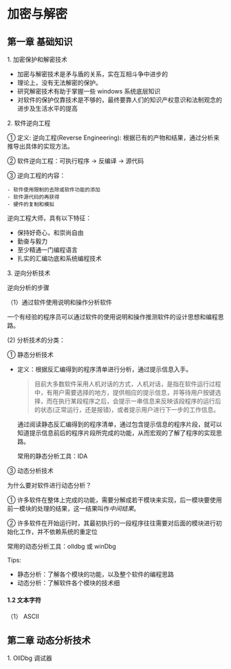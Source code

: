 # 加密与解密

## 第一章 基础知识

1\. 加密保护和解密技术

- 加密与解密技术是矛与盾的关系，实在互相斗争中进步的
- 理论上，没有无法解密的保护。
- 研究解密技术有助于掌握一些 windows 系统底层知识
- 对软件的保护仅靠技术是不够的，最终要靠人们的知识产权意识和法制观念的进步及生活水平的提高

2\. 软件逆向工程

① 定义: 逆向工程(Reverse Engineering): 根据已有的产物和结果，通过分析来推导出具体的实现方法。

② 软件逆向工程：可执行程序 &rarr; 反编译 &rarr; 源代码

③ 逆向工程的内容：

	- 软件使用限制的去除或软件功能的添加
	- 软件源代码的再获得
	- 硬件的复制和模拟

逆向工程大师，具有以下特征：

- 保持好奇心，和崇尚自由
- 勤奋与毅力
- 至少精通一门编程语言
- 扎实的汇编功底和系统编程技术

3\. 逆向分析技术

逆向分析的步骤

（1）通过软件使用说明和操作分析软件

一个有经验的程序员可以通过软件的使用说明和操作推测软件的设计思想和编程思路。

(2) 分析技术的分类：

① 静态分析技术

- 定义：根据反汇编得到的程序清单进行分析，通过提示信息入手。

  > 目前大多数软件采用人机对话的方式，人机对话，是指在软件运行过程中，有用户需要选择的地方，提供相应的提示信息，并等待用户按键选择，而在执行某段程序之后，会提示一串信息来反映该段程序的运行后的状态(正常运行，还是报错)，或者提示用户进行下一步的工作信息。

  通过阅读静态反汇编得到的程序清单，通过包含提示信息的程序片段，就可以知道提示信息前后的程序片段所完成的功能，从而宏观的了解了程序的实现思路。

  常用的静态分析工具：IDA

③ 动态分析技术

为什么要对软件进行动态分析？

① 许多软件在整体上完成的功能，需要分解成若干模块来实现，后一模块要使用前一模块的处理的结果，这一结果叫作*中间结果*。

② 许多软件在开始运行时，其最初执行的一段程序往往需要对后面的模块进行初始化工作，并不依赖系统的重定位

常用的动态分析工具：olldbg 或 winDbg

Tips:

- 静态分析：了解各个模块的功能，以及整个软件的编程思路
- 动态分析：了解软件各个模块的技术细

#### 1.2 文本字符

（1） ASCII 

## 第二章 动态分析技术

1\. OllDbg 调试器


